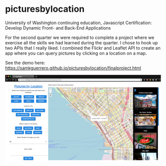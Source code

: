 # picturesbylocation

University of Washington continuing education, Javascript Certification:
Develop Dynamic Front- and Back-End Applications

For the second quarter we were required to complete a project where we exercise all the skills we had learned during the quarter.
I chose to hook up two APIs that I really liked. I combined the Flickr and Leaflet API to create an app where you can query pictures 
by clicking on a location on a map.

See the demo here:
https://samkguerrero.github.io/picturesbylocation/finalproject.html

![alt text](https://github.com/samkguerrero/picturesbylocation/blob/master/img/picbylocationscreencap.png)
